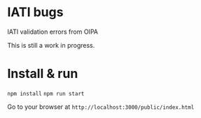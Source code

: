 # IATI bugs
IATI validation errors from OIPA

This is still a work in progress.

# Install & run
`npm install`
`npm run start`

Go to your browser at `http://localhost:3000/public/index.html`
